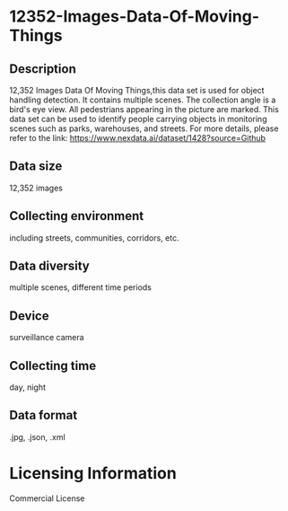 # 12352-Images-Data-Of-Moving-Things

## Description
12,352 Images Data Of Moving Things,this data set is used for object handling detection. It contains multiple scenes. The collection angle is a bird's eye view. All pedestrians appearing in the picture are marked. This data set can be used to identify people carrying objects in monitoring scenes such as parks, warehouses, and streets.
For more details, please refer to the link: https://www.nexdata.ai/dataset/1428?source=Github


## Data size
12,352 images
## Collecting environment
including streets, communities, corridors, etc.
## Data diversity
multiple scenes, different time periods
## Device
surveillance camera
## Collecting time
day, night
## Data format
.jpg, .json, .xml
# Licensing Information
Commercial License
